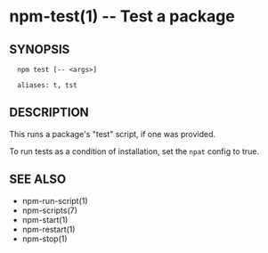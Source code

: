 npm-test(1) -- Test a package
=============================

## SYNOPSIS

      npm test [-- <args>]

      aliases: t, tst

## DESCRIPTION

This runs a package's "test" script, if one was provided.

To run tests as a condition of installation, set the `npat` config to
true.

## SEE ALSO

* npm-run-script(1)
* npm-scripts(7)
* npm-start(1)
* npm-restart(1)
* npm-stop(1)